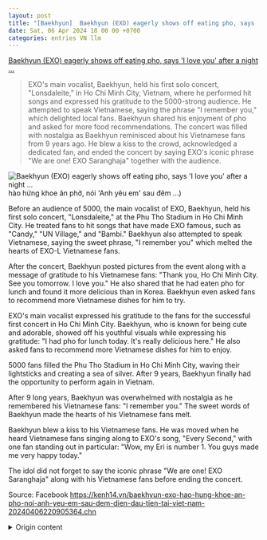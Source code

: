 ```yaml
---
layout: post
title: "[Baekhyun]  Baekhyun (EXO) eagerly shows off eating pho, says 'I love you' after a night ..."
date: Sat, 06 Apr 2024 18 00 00 +0700
categories: entries VN llm
---
```

[ Baekhyun (EXO) eagerly shows off eating pho, says 'I love you' after a night ...](https://kenh14.vn/baekhyun-exo-hao-hung-khoe-an-pho-noi-anh-yeu-em-sau-dem-dien-dau-tien-tai-viet-nam-20240406220905364.chn)

> EXO's main vocalist, Baekhyun, held his first solo concert, "Lonsdaleite," in Ho Chi Minh City, Vietnam, where he performed hit songs and expressed his gratitude to the 5000-strong audience. He attempted to speak Vietnamese, saying the phrase "I remember you," which delighted local fans. Baekhyun shared his enjoyment of pho and asked for more food recommendations. The concert was filled with nostalgia as Baekhyun reminisced about his Vietnamese fans from 9 years ago. He blew a kiss to the crowd, acknowledged a dedicated fan, and ended the concert by saying EXO's iconic phrase "We are one! EXO Saranghaja" together with the audience.

![ Baekhyun (EXO) eagerly shows off eating pho, says 'I love you' after a night ...](EXO) hào hứng khoe ăn phở, nói 'Anh yêu em' sau đêm ...)

 Before an audience of 5000, the main vocalist of EXO, Baekhyun, held his first solo concert, "Lonsdaleite," at the Phu Tho Stadium in Ho Chi Minh City. He treated fans to hit songs that have made EXO famous, such as "Candy," "UN Village," and "Bambi." Baekhyun also attempted to speak Vietnamese, saying the sweet phrase, "I remember you" which melted the hearts of EXO-L Vietnamese fans.

After the concert, Baekhyun posted pictures from the event along with a message of gratitude to his Vietnamese fans: "Thank you, Ho Chi Minh City. See you tomorrow. I love you." He also shared that he had eaten pho for lunch and found it more delicious than in Korea. Baekhyun even asked fans to recommend more Vietnamese dishes for him to try.

EXO's main vocalist expressed his gratitude to the fans for the successful first concert in Ho Chi Minh City. Baekhyun, who is known for being cute and adorable, showed off his youthful visuals while expressing his gratitude: "I had pho for lunch today. It's really delicious here." He also asked fans to recommend more Vietnamese dishes for him to enjoy.

5000 fans filled the Phu Tho Stadium in Ho Chi Minh City, waving their lightsticks and creating a sea of silver. After 9 years, Baekhyun finally had the opportunity to perform again in Vietnam.

After 9 long years, Baekhyun was overwhelmed with nostalgia as he remembered his Vietnamese fans: "I remember you." The sweet words of Baekhyun made the hearts of his Vietnamese fans melt.

Baekhyun blew a kiss to his Vietnamese fans. He was moved when he heard Vietnamese fans singing along to EXO's song, "Every Second," with one fan standing out in particular: "Wow, my Eri is number 1. You guys made me very happy today."

The idol did not forget to say the iconic phrase "We are one! EXO Saranghaja" along with his Vietnamese fans before ending the concert.

Source: Facebook
<https://kenh14.vn/baekhyun-exo-hao-hung-khoe-an-pho-noi-anh-yeu-em-sau-dem-dien-dau-tien-tai-viet-nam-20240406220905364.chn>

<details>
  <summary>Origin content</summary>
  ---
layout: post
title: " [Baekhyun] Baekhyun (EXO) hào hứng khoe ăn phở, nói 'Anh yêu em' sau đêm ..."
date: Sat, 06 Apr 2024 18:00:00 +0700
categories: entries VN
---
[Baekhyun (EXO) hào hứng khoe ăn phở, nói 'Anh yêu em' sau đêm ...](https://kenh14.vn/baekhyun-exo-hao-hung-khoe-an-pho-noi-anh-yeu-em-sau-dem-dien-dau-tien-tai-viet-nam-20240406220905364.chn)

![Baekhyun (EXO) hào hứng khoe ăn phở, nói 'Anh yêu em' sau đêm ...](https://kenh14cdn.com/zoom/600_315/203336854389633024/2024/4/6/photo1712417561456-17124175621541461007450.jpg)

Trước 5000 fan, giọng ca chính EXO đã "chiêu đãi" hàng loạt bản hit làm nên tên tuổi như Candy, UN Village, Bambi... Anh chàng còn cố gắng nói tiếng Việt câu " ...

Vào ngày 6/4, Baekhyun (EXO) đã hoàn thành đêm diễn Lonsdaleite đầu tiên tại Nhà thi đấu Phú Thọ, TP.HCM. Trước 5000 fan, giọng ca chính EXO đã "chiêu đãi" hàng loạt bản hit làm nên tên tuổi như Candy, UN Village, Bambi... Anh chàng còn cố gắng nói tiếng Việt câu "Anh nhớ các em" cực ngọt khiến trái tim EXO-L Việt như muốn tan chảy.

Sau đêm concert, Baekhyun đã đăng tải hình ảnh từ đêm diễn cùng lời cảm ơn fan Việt: "Cảm ơn TP.HCM. Hẹn gặp bạn ngày mai. Anh yêu em". Không những vậy, nam idol sinh năm 1992 còn khoe đã ăn phở vào buổi trưa và cảm thán "Đúng là ngon hơn khi ăn ở Hàn nhiều nha". Anh chàng còn đồng thời nhờ fan gợi ý thêm nhiều món ngon Việt Nam nữa để tranh thủ thưởng thức.

Giọng ca chính EXO gửi lời cảm ơn đến fan vì đêm diễn Lonsdaleite đầu tiên cực kỳ thành công tại TP.HCM

Baekhyun "ngoan xinh yêu" khoe visual trẻ thơ cùng lời cảm thán: "Trưa nay mình đã ăn phở rồi. Đúng là ngon hơn khi ăn ở Hàn nhiều nha". Anh chàng còn đồng thời nhờ fan gợi ý thêm nhiều món ngon Việt Nam nữa để tranh thủ thưởng thức

5000 khán giả đã lấp đầy Nhà thi đấu Phú Thọ, TP.HCM, đem đến biển bạc lightstick lấp lánh. Sau 9 năm, Baekhyun mới có cơ hội quay trở lại Việt Nam biểu diễn

9 năm mới tái ngộ, anh chàng không khỏi nhung nhớ EXO-L Việt: "Anh nhớ các em". Câu nói tiếng Việt ngọt ngào của Baekhyun khiến trái tim fan như muốn tan chảy

Baekhyun gửi nụ hôn cực kêu đến fan Việt

Baekhyun xúc động khi nghe fan Việt đồng thanh hát ca khúc Every Second: "Wow, Eri của mình đúng là số 1. Hôm nay các bạn đã làm cho mình vô cùng hạnh phúc"

Nam idol không quên hô khẩu hiệu “We are one! EXO Saranghaja" cùng EXO-L Việt trước khi kết thúc đêm diễn

Nguồn: Facebook

https://kenh14.vn/baekhyun-exo-hao-hung-khoe-an-pho-noi-anh-yeu-em-sau-dem-dien-dau-tien-tai-viet-nam-20240406220905364.chn


</details>
